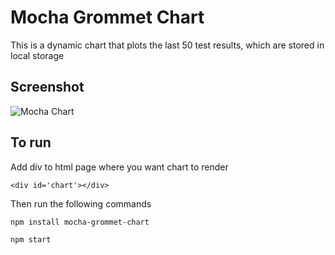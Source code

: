 # Mocha Grommet Chart

This is a dynamic chart that plots the last 50 test results, which are stored in local storage

## Screenshot

![Mocha Chart](http://i.imgur.com/8TRZZaF.png)

## To run 
Add div to html page where you want chart to render
```
<div id='chart'></div>
```
Then run the following commands
```
npm install mocha-grommet-chart
```
```
npm start
```

